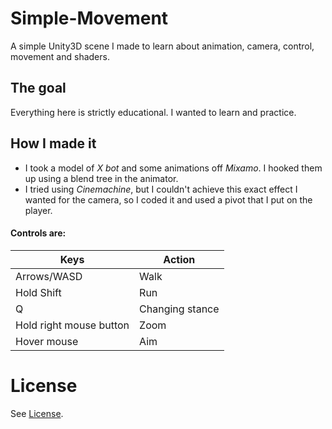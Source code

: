 # Simple-Movement
A simple Unity3D scene I made to learn about animation, camera, control, movement and shaders.

## The goal
Everything here is strictly educational. I wanted to learn and practice.

## How I made it
- I took a model of *X bot* and some animations off *Mixamo*. I hooked them up using a blend tree in the animator. 
- I tried using *Cinemachine*, but I couldn't achieve this exact effect I wanted for the camera, so I coded it and used a pivot that I put on the player.

#### Controls are:
| Keys  |Action |
|--------- | ---------|
| Arrows/WASD | Walk |
| Hold Shift | Run | 
| Q | Changing stance |
| Hold right mouse button | Zoom |
| Hover mouse | Aim |

# License
See [License](/License).
